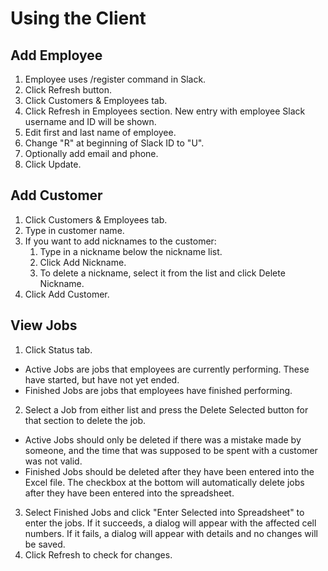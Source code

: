 # Using the Client

## Add Employee

1. Employee uses /register command in Slack.
2. Click Refresh button.
3. Click Customers & Employees tab.
4. Click Refresh in Employees section. New entry with employee Slack
username and ID will be shown.
5. Edit first and last name of employee. 
6. Change "R" at beginning of Slack ID to "U".
7. Optionally add email and phone.
8. Click Update.

## Add Customer

1. Click Customers & Employees tab.
2. Type in customer name.
3. If you want to add nicknames to the customer:
    1. Type in a nickname below the nickname list.
    2. Click Add Nickname.
    3. To delete a nickname, select it from the list and click Delete Nickname.
4. Click Add Customer.

## View Jobs

1. Click Status tab.
* Active Jobs are jobs that employees are currently performing. These have started, but have not
yet ended.
* Finished Jobs are jobs that employees have finished performing.
2. Select a Job from either list and press the Delete Selected button for that section to delete
the job.
* Active Jobs should only be deleted if there was a mistake made by someone, and the time that
was supposed to be spent with a customer was not valid.
* Finished Jobs should be deleted after they have been entered into the Excel file. The checkbox
at the bottom will automatically delete jobs after they have been entered into the spreadsheet.
3. Select Finished Jobs and click "Enter Selected into Spreadsheet" to enter the jobs. If it
succeeds, a dialog will appear with the affected cell numbers. If it fails, a dialog will appear
with details and no changes will be saved.
4. Click Refresh to check for changes.
